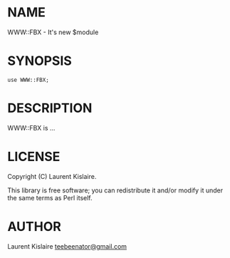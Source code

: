 # NAME

WWW::FBX - It's new $module

# SYNOPSIS

    use WWW::FBX;

# DESCRIPTION

WWW::FBX is ...

# LICENSE

Copyright (C) Laurent Kislaire.

This library is free software; you can redistribute it and/or modify
it under the same terms as Perl itself.

# AUTHOR

Laurent Kislaire <teebeenator@gmail.com>
